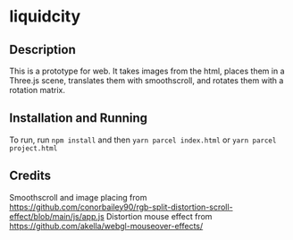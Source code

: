 # liquidcity

## Description

This is a prototype for web. It takes images from the html, places them in a Three.js scene, translates them with smoothscroll, and rotates them with a rotation matrix.

## Installation and Running

To run, run `npm install` and then `yarn parcel index.html` or `yarn parcel project.html`

## Credits

Smoothscroll and image placing from https://github.com/conorbailey90/rgb-split-distortion-scroll-effect/blob/main/js/app.js
Distortion mouse effect from https://github.com/akella/webgl-mouseover-effects/


